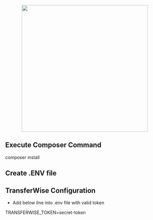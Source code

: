 <p align="center"><img src="https://res.cloudinary.com/dtfbvvkyp/image/upload/v1566331377/laravel-logolockup-cmyk-red.svg" width="400"></p>

## Execute Composer Command

composer install

## Create .ENV file

## TransferWise Configuration

- Add below line into .env file with valid token

TRANSFERWISE_TOKEN=secret-token

